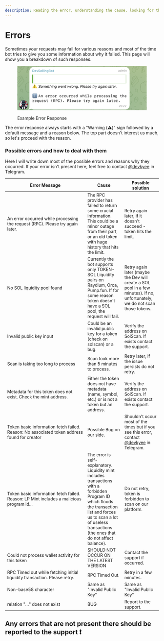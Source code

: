 ```yaml
---
description: Reading the error, understanding the cause, looking for the proper support.
---
```


# Errors

Sometimes your requests may fail for various reasons and most of the time bot tries to give you some information about why it failed. This page will show you a breakdown of such responses.

<figure><img src="../../.gitbook/assets/Screenshot 2024-05-11 at 23.22.37.png" alt="" width="563"><figcaption><p>Example Error Response</p></figcaption></figure>

The error response always starts with a "Warning (⚠️)" sign followed by a default message and a reason below. The top part doesn't interest us much, so let's proceed with the reason.

### Possible errors and how to deal with them

Here I will write down most of the possible errors and reasons why they occurred. If your error isn't present here, feel free to contact [@devkyee](https://t.me/devkyee) in Telegram.

<table><thead><tr><th width="249">Error Message</th><th>Cause</th><th>Possible solution</th></tr></thead><tbody><tr><td>An error occurred while processing the request (RPC). Please try again later.</td><td>The RPC provider has failed to return some crucial information. This could be a minor outage from their part, or an old token with huge history that hits the limit.</td><td>Retry again later, if it doesn't succeed - token hits the limit.</td></tr><tr><td>No SOL liquidity pool found</td><td>Currently the bot supports only TOKEN-SOL Liquidity pairs on Raydium, Orca, Pump.fun. If for some reason token doesn't have a SOL pool, the request will fail.</td><td>Retry again later (maybe the Dev will create a SOL pool in a few minutes). If no, unfortunately, we do not scan those tokens.</td></tr><tr><td>Invalid public key input</td><td>Could be an invalid public key for a token (check on solscan) or a bug.</td><td>Verify the address on SolScan. If exists contact the support.</td></tr><tr><td>Scan is taking too long to process</td><td>Scan took more than 5 minutes to process.</td><td>Retry later, if the issue persists do not retry.</td></tr><tr><td>Metadata for this token does not exist. Check the mint address.</td><td>Either the token does not have metadata (name, symbol, etc.) or is not a token but an address.</td><td>Verify the address on SolScan. If exists contact the support.</td></tr><tr><td>Token basic information fetch failed. Reason: No associated token address found for creator</td><td>Possible Bug on our side.</td><td>Shouldn't occur most of the times but if you see this error, contact <a href="https://t.me/devkyee">@devkyee</a> in Telegram.</td></tr><tr><td>Token basic information fetch failed. Reason: LP Mint includes a malicious program id...</td><td>The error is self-explanatory. Liquidity mint includes transactions with a forbidden Program ID which floods the transaction list and forces us to scan a lot of useless transactions (the ones that do not affect balance).</td><td>Do not retry, token is forbidden to scan on our platform.</td></tr><tr><td>Could not process wallet activity for this token</td><td>SHOULD NOT OCCUR ON THE LATEST VERSION</td><td>Contact the support if occurred.</td></tr><tr><td>RPC Timed out while fetching initial liquidity transaction. Please retry.</td><td>RPC Timed Out.</td><td>Retry in a few minutes.</td></tr><tr><td>Non-base58 character</td><td>Same as "Invalid Public Key"</td><td>Same as "Invalid Public Key"</td></tr><tr><td>relation "..." does not exist</td><td>BUG</td><td>Report to the support.</td></tr></tbody></table>

## Any errors that are not present there should be reported to the support ❗
